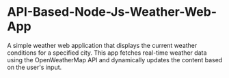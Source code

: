 # API-Based-Node-Js-Weather-Web-App
A simple weather web application that displays the current weather conditions for a specified city. This app fetches real-time weather data using the OpenWeatherMap API and dynamically updates the content based on the user's input.

